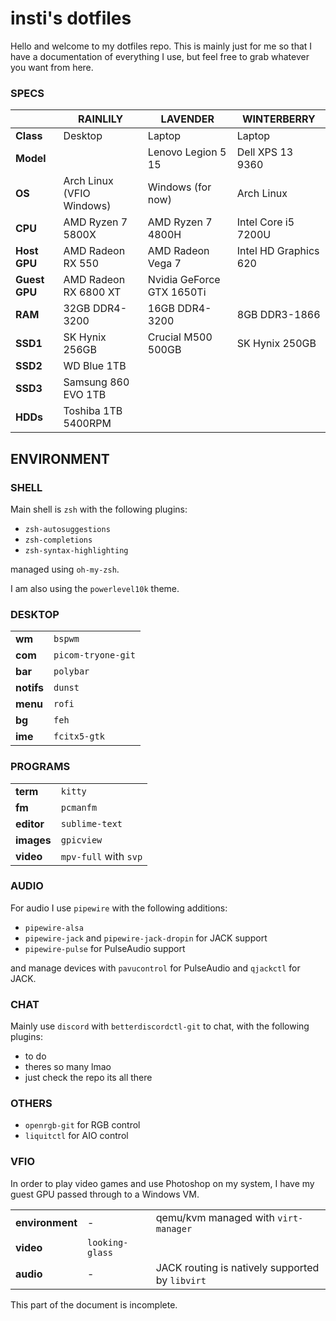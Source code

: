 # insti's dotfiles

Hello and welcome to my dotfiles repo.
This is mainly just for me so that I have a documentation of everything I use, but feel free to grab whatever you want from here.

### SPECS
|  | RAINLILY | LAVENDER | WINTERBERRY
|--|--|--|--|
| **Class** | Desktop | Laptop | Laptop
| **Model** | | Lenovo Legion 5 15 | Dell XPS 13 9360
| **OS** | Arch Linux (VFIO Windows) | Windows (for now) | Arch Linux
| **CPU** | AMD Ryzen 7 5800X | AMD Ryzen 7 4800H | Intel Core i5 7200U
| **Host GPU** | AMD Radeon RX 550 | AMD Radeon Vega 7 | Intel HD Graphics 620
| **Guest GPU** | AMD Radeon RX 6800 XT | Nvidia GeForce GTX 1650Ti
| **RAM** | 32GB DDR4-3200 | 16GB DDR4-3200 | 8GB DDR3-1866
| **SSD1** | SK Hynix 256GB | Crucial M500 500GB | SK Hynix 250GB
| **SSD2** | WD Blue 1TB | 
| **SSD3** | Samsung 860 EVO 1TB | 
| **HDDs** | Toshiba 1TB 5400RPM |

## ENVIRONMENT

### SHELL
Main shell is `zsh` with the following plugins:

- `zsh-autosuggestions`
- `zsh-completions`
- `zsh-syntax-highlighting`

managed using `oh-my-zsh`.

I am also using the `powerlevel10k` theme.

### DESKTOP
|||
|--|--|
| **wm** | `bspwm` |
| **com** | `picom-tryone-git` |
| **bar** | `polybar` |
| **notifs** | `dunst` |
| **menu** | `rofi` |
| **bg** | `feh` |
| **ime** | `fcitx5-gtk` |

### PROGRAMS
|||
|--|--|
| **term** | `kitty` |
| **fm** | `pcmanfm` |
| **editor** | `sublime-text` |
| **images** | `gpicview` |
| **video** | `mpv-full` with `svp` |

### AUDIO

For audio I use `pipewire` with the following additions:
- `pipewire-alsa`
- `pipewire-jack` and `pipewire-jack-dropin` for JACK support
- `pipewire-pulse` for PulseAudio support

and manage devices with `pavucontrol` for PulseAudio and `qjackctl` for JACK.

### CHAT

Mainly use `discord` with `betterdiscordctl-git` to chat, with the following plugins:

- to do
- theres so many lmao
- just check the repo its all there

### OTHERS
- `openrgb-git` for RGB control
- `liquitctl` for AIO control

### VFIO

In order to play video games and use Photoshop on my system, I have my guest GPU passed through to a Windows VM.

||||
|--|--|--|
| **environment** | - | qemu/kvm managed with `virt-manager` |
| **video** | `looking-glass` ||
| **audio**| - | JACK routing is natively supported by `libvirt` |

This part of the document is incomplete.
